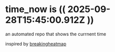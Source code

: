 # time_now is (( 2025-09-28T15:45:00.912Z ))

an automated repo that shows the currnent time

inspired by [breakingheatmap](https://github.com/breakingheatmap/breakingheatmap)